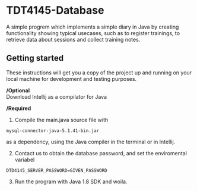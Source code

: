 # TDT4145-Database
A simple progrem which implements a simple diary in Java by creating functionality showing typical usecases, such as to register trainings, to retrieve data about sessions and collect training notes.

## Getting started
These instructions will get you a copy of the project up and running on your local machine for development and testing purposes.

**/Optional**<br />
Download Intellij as a compilator for Java

**/Required**<br />
1) Compile the main.java source file with
```
mysql-connector-java-5.1.41-bin.jar
```
as a dependency, using the Java compiler in the terminal or in Intellij.

2) Contact us to obtain the database password, and set the enviromental variabel
```
DTD4145_SERVER_PASSWORD=GIVEN_PASSWORD
```
3) Run the program with Java 1.8 SDK and woila.
